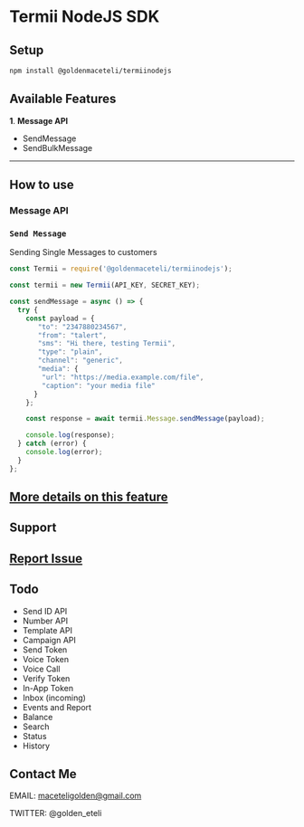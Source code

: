 # Termii NodeJS SDK

## Setup

```bash 
npm install @goldenmaceteli/termiinodejs
```

## Available Features

**1**. **Message API**

- SendMessage
- SendBulkMessage
---
## How to use

### Message API
### `Send Message`

Sending Single Messages to customers 

```javascript
const Termii = require('@goldenmaceteli/termiinodejs');

const termii = new Termii(API_KEY, SECRET_KEY);

const sendMessage = async () => {
  try {
    const payload = {
       "to": "2347880234567",
       "from": "talert",
       "sms": "Hi there, testing Termii",
       "type": "plain",
       "channel": "generic",
       "media": {
        "url": "https://media.example.com/file",
        "caption": "your media file"
      }    
    };

    const response = await termii.Message.sendMessage(payload);

    console.log(response);
  } catch (error) {
    console.log(error);
  }
};
```
[More details on this feature](https://developers.termii.com/messaging#send-message)
----
## Support
[Report Issue](https://github.com/maceteligolden/termiinodejs/issues)
---
## Todo 
- Send ID API
- Number API
- Template API
- Campaign API
- Send Token
- Voice Token
- Voice Call
- Verify Token
- In-App Token
- Inbox (incoming)
- Events and Report
- Balance
- Search
- Status
- History


## Contact Me
EMAIL: maceteligolden@gmail.com

TWITTER: @golden_eteli

